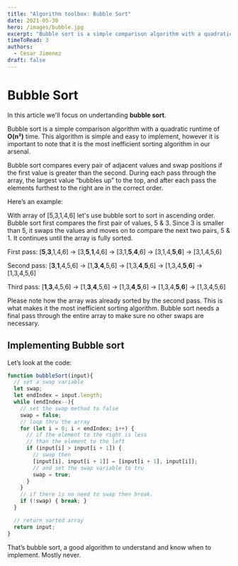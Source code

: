 ```yaml
---
title: "Algorithm toolbox: Bubble Sort"
date: 2021-05-30
hero: /images/bubble.jpg
excerpt: "Bubble sort is a simple comparison algorithm with a quadratic runtime of **O(n²)** time. This algorithm is simple and easy to implement, however it is important to note that it is the most inefficient sorting algorithm in our arsenal."
timeToRead: 3
authors:
  - Cesar Jimenez
draft: false
---
```


# Bubble Sort

In this article we'll focus on undertanding **bubble sort**.

Bubble sort is a simple comparison algorithm with a quadratic runtime of **O(n²)** time. This algorithm is simple and easy to implement, however it is important to note that it is the most inefficient sorting algorithm in our arsenal.

Bubble sort compares every pair of adjacent values and swap positions if the first value is greater than the second. During each pass through the array, the largest value “bubbles up” to the top, and after each pass the elements furthest to the right are in the correct order.

Here’s an example:

With array of [5,3,1,4,6] let's use bubble sort to sort in ascending order. Bubble sort first compares the first pair of values, 5 & 3. Since 3 is smaller than 5, it swaps the values and moves on to compare the next two pairs, 5 & 1. It continues until the array is fully sorted.

First pass: [**5**,**3**,1,4,6] → [3,**5**,**1**,4,6] → [3,1,**5**,**4**,6] → [3,1,4,**5**,**6**] → [3,1,4,5,6]

Second pass: [**3**,**1**,4,5,6] → [1,**3**,**4**,5,6] → [1,3,**4**,**5**,6] → [1,3,4,**5**,**6**] → [1,3,4,5,6]

Third pass: [**1**,**3**,4,5,6] → [1,**3**,**4**,5,6] → [1,3,**4**,**5**,6] → [1,3,4,**5**,**6**] → [1,3,4,5,6]

Please note how the array was already sorted by the second pass. This is what makes it the most inefficient sorting algorithm.  Bubble sort needs a final pass through the entire array to make sure no other swaps are necessary.

## Implementing Bubble sort

Let’s look at the code:

```javascript
function bubbleSort(input){
  // set a swap variable
  let swap;
  let endIndex = input.length;
  while (endIndex--){
    // set the swap method to false
    swap = false;
    // loop thru the array
    for (let i = 0; i < endIndex; i++) {
      // if the element to the right is less
      // than the element to the left
      if (input[i] > input[i + 1]) {
        // swap then
        [input[i], input[i + 1]] = [input[i + 1], input[i]];
        // and set the swap variable to tru
        swap = true;
      }
    }
    // if there is no need to swap then break.
    if (!swap) { break; }
  }

  // return sorted array
  return input;
}

```

That’s bubble sort, a good algorithm to understand and know when to implement. Mostly never.